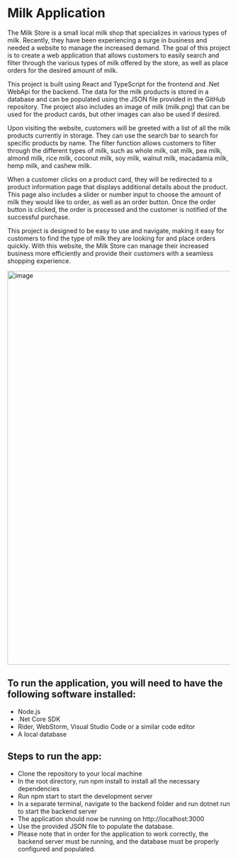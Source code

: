 # Milk Application

The Milk Store is a small local milk shop that specializes in various types of milk. Recently, they have been experiencing a surge in business and needed a website to manage the increased demand. The goal of this project is to create a web application that allows customers to easily search and filter through the various types of milk offered by the store, as well as place orders for the desired amount of milk.

This project is built using React and TypeScript for the frontend and .Net WebApi for the backend. The data for the milk products is stored in a database and can be populated using the JSON file provided in the GitHub repository. The project also includes an image of milk (milk.png) that can be used for the product cards, but other images can also be used if desired.

Upon visiting the website, customers will be greeted with a list of all the milk products currently in storage. They can use the search bar to search for specific products by name. The filter function allows customers to filter through the different types of milk, such as whole milk, oat milk, pea milk, almond milk, rice milk, coconut milk, soy milk, walnut milk, macadamia milk, hemp milk, and cashew milk.

When a customer clicks on a product card, they will be redirected to a product information page that displays additional details about the product. This page also includes a slider or number input to choose the amount of milk they would like to order, as well as an order button. Once the order button is clicked, the order is processed and the customer is notified of the successful purchase.

This project is designed to be easy to use and navigate, making it easy for customers to find the type of milk they are looking for and place orders quickly. With this website, the Milk Store can manage their increased business more efficiently and provide their customers with a seamless shopping experience.

<img width="889" alt="image" src="https://user-images.githubusercontent.com/90157472/214524227-afa46da4-7f59-4618-85ce-6e5646b9ddfd.png">


## To run the application, you will need to have the following software installed:

- Node.js
- .Net Core SDK
- Rider, WebStorm, Visual Studio Code or a similar code editor
- A local database

## Steps to run the app:

- Clone the repository to your local machine
- In the root directory, run npm install to install all the necessary dependencies
- Run npm start to start the development server
- In a separate terminal, navigate to the backend folder and run dotnet run to start the backend server
- The application should now be running on http://localhost:3000
- Use the provided JSON file to populate the database.
- Please note that in order for the application to work correctly, the backend server must be running, and the database must be properly configured and populated.
